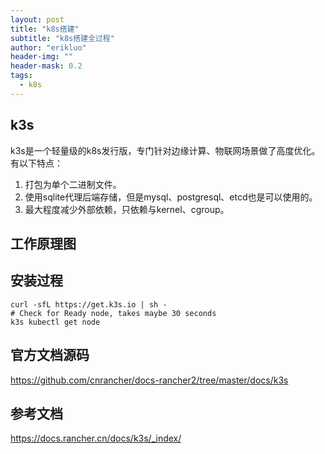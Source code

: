 ```yaml
---
layout: post
title: "k8s搭建"
subtitle: "k8s搭建全过程"
author: "erikluo"
header-img: ""
header-mask: 0.2
tags:
  - k8s
---
```


## k3s
k3s是一个轻量级的k8s发行版，专门针对边缘计算、物联网场景做了高度优化。有以下特点：
1. 打包为单个二进制文件。
2. 使用sqlite代理后端存储，但是mysql、postgresql、etcd也是可以使用的。
3. 最大程度减少外部依赖，只依赖与kernel、cgroup。

## 工作原理图
[](https://www.rancher.cn/k3s/images/how-it-works-k3s.svg)

## 安装过程
```
curl -sfL https://get.k3s.io | sh -
# Check for Ready node, takes maybe 30 seconds
k3s kubectl get node
```

## 官方文档源码
https://github.com/cnrancher/docs-rancher2/tree/master/docs/k3s

## 参考文档
https://docs.rancher.cn/docs/k3s/_index/ 

